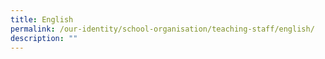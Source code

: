 ```yaml
---
title: English
permalink: /our-identity/school-organisation/teaching-staff/english/
description: ""
---
```

